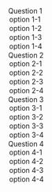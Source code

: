 <?xml version="1.0" encoding="UTF-8"?>
<questions>
    <question>
        <questionString>Question 1</questionString>
        <option>option 1-1</option>
        <option answer>option 1-2</option>
        <option>option 1-3</option>
        <option>option 1-4</option>
    </question>
        <questionString>Question 2</questionString>
        <option>option 2-1</option>
        <option answer>option 2-2</option>
        <option>option 2-3</option>
        <option>option 2-4</option>
    </question>
        <questionString>Question 3</questionString>
        <option>option 3-1</option>
        <option answer>option 3-2</option>
        <option>option 3-3</option>
        <option>option 3-4</option>
    </question>
        <questionString>Question 4</questionString>
        <option>option 4-1</option>
        <option answer>option 4-2</option>
        <option>option 4-3</option>
        <option>option 4-4</option>
    </question>
</questions>
